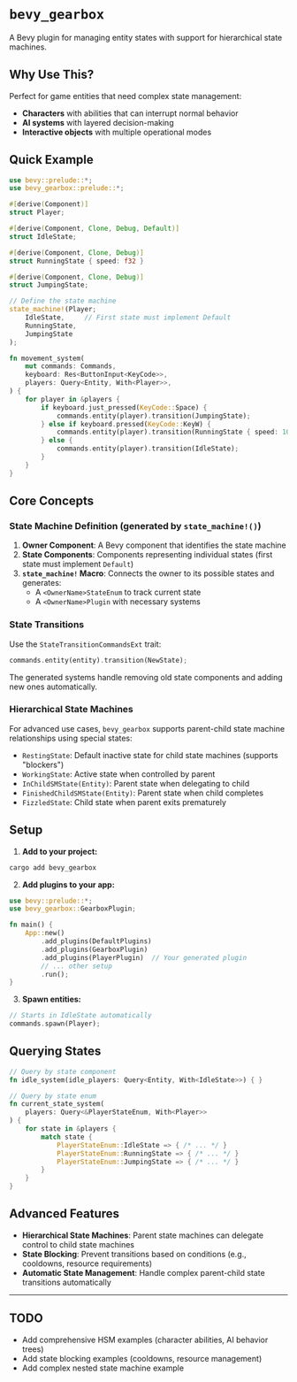 # `bevy_gearbox`

A Bevy plugin for managing entity states with support for hierarchical state machines.

## Why Use This?

Perfect for game entities that need complex state management:
- **Characters** with abilities that can interrupt normal behavior
- **AI systems** with layered decision-making
- **Interactive objects** with multiple operational modes

## Quick Example

```rust
use bevy::prelude::*;
use bevy_gearbox::prelude::*;

#[derive(Component)]
struct Player;

#[derive(Component, Clone, Debug, Default)]
struct IdleState;

#[derive(Component, Clone, Debug)]
struct RunningState { speed: f32 }

#[derive(Component, Clone, Debug)]
struct JumpingState;

// Define the state machine
state_machine!(Player;
    IdleState,     // First state must implement Default
    RunningState,
    JumpingState
);

fn movement_system(
    mut commands: Commands,
    keyboard: Res<ButtonInput<KeyCode>>,
    players: Query<Entity, With<Player>>,
) {
    for player in &players {
        if keyboard.just_pressed(KeyCode::Space) {
            commands.entity(player).transition(JumpingState);
        } else if keyboard.pressed(KeyCode::KeyW) {
            commands.entity(player).transition(RunningState { speed: 10.0 });
        } else {
            commands.entity(player).transition(IdleState);
        }
    }
}
```

## Core Concepts

### State Machine Definition (generated by `state_machine!()`)

1. **Owner Component**: A Bevy component that identifies the state machine
2. **State Components**: Components representing individual states (first state must implement `Default`)
3. **`state_machine!` Macro**: Connects the owner to its possible states and generates:
   - A `<OwnerName>StateEnum` to track current state
   - A `<OwnerName>Plugin` with necessary systems

### State Transitions

Use the `StateTransitionCommandsExt` trait:
```rust
commands.entity(entity).transition(NewState);
```

The generated systems handle removing old state components and adding new ones automatically.

### Hierarchical State Machines

For advanced use cases, `bevy_gearbox` supports parent-child state machine relationships using special states:

- `RestingState`: Default inactive state for child state machines (supports "blockers")
- `WorkingState`: Active state when controlled by parent
- `InChildSMState(Entity)`: Parent state when delegating to child
- `FinishedChildSMState(Entity)`: Parent state when child completes
- `FizzledState`: Child state when parent exits prematurely

## Setup

1. **Add to your project:**
```bash
cargo add bevy_gearbox
```

2. **Add plugins to your app:**
```rust
use bevy::prelude::*;
use bevy_gearbox::GearboxPlugin;

fn main() {
    App::new()
        .add_plugins(DefaultPlugins)
        .add_plugins(GearboxPlugin)
        .add_plugins(PlayerPlugin)  // Your generated plugin
        // ... other setup
        .run();
}
```

3. **Spawn entities:**
```rust
// Starts in IdleState automatically
commands.spawn(Player);
```

## Querying States

```rust
// Query by state component
fn idle_system(idle_players: Query<Entity, With<IdleState>>) { }

// Query by state enum
fn current_state_system(
    players: Query<&PlayerStateEnum, With<Player>>
) {
    for state in &players {
        match state {
            PlayerStateEnum::IdleState => { /* ... */ }
            PlayerStateEnum::RunningState => { /* ... */ }
            PlayerStateEnum::JumpingState => { /* ... */ }
        }
    }
}
```

## Advanced Features

- **Hierarchical State Machines**: Parent state machines can delegate control to child state machines
- **State Blocking**: Prevent transitions based on conditions (e.g., cooldowns, resource requirements)
- **Automatic State Management**: Handle complex parent-child state transitions automatically

---

## TODO

- Add comprehensive HSM examples (character abilities, AI behavior trees)
- Add state blocking examples (cooldowns, resource management)
- Add complex nested state machine example